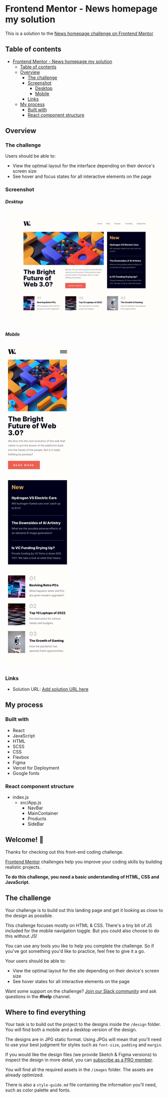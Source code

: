 # Frontend Mentor - News homepage my solution

This is a solution to the [News homepage challenge on Frontend Mentor](https://www.frontendmentor.io/solutions/newshomepage-igPKFvLkPr) 

## Table of contents

- [Frontend Mentor - News homepage my solution](#frontend-mentor---news-homepage-my-solution)
  - [Table of contents](#table-of-contents)
  - [Overview](#overview)
    - [The challenge](#the-challenge)
    - [Screenshot](#screenshot)
        - [Desktop](#desktop)
        - [Mobile](#mobile)
    - [Links](#links)
  - [My process](#my-process)
    - [Built with](#built-with)
    - [React component structure](#React-component-structure)

## Overview

### The challenge

Users should be able to:

- View the optimal layout for the interface depending on their device's screen size
- See hover and focus states for all interactive elements on the page

### Screenshot
##### Desktop
![desktop-design](./src/Design/desktop-design.jpg)
##### Mobile
![mobile-design](./src/Design/mobile-design.jpg)


### Links

- Solution URL: [Add solution URL here](https://news-website-react.vercel.app/)


## My process

### Built with

- React
- JavaScript
- HTML
- SCSS
- CSS
- Flexbox
- Figma
- Vercel for Deployment
- Google fonts

### React component structure

- index.js
    - src/App.js
        - NavBar
        - MainContainer
        - Products
        - SideBar

## Welcome! 👋

Thanks for checking out this front-end coding challenge.

[Frontend Mentor](https://www.frontendmentor.io) challenges help you improve your coding skills by building realistic projects.

**To do this challenge, you need a basic understanding of HTML, CSS and JavaScript.**

## The challenge

Your challenge is to build out this landing page and get it looking as close to the design as possible.

This challenge focuses mostly on HTML & CSS. There's a tiny bit of JS included for the mobile navigation toggle. But you could also choose to do this without JS!

You can use any tools you like to help you complete the challenge. So if you've got something you'd like to practice, feel free to give it a go.

Your users should be able to:

- View the optimal layout for the site depending on their device's screen size
- See hover states for all interactive elements on the page

Want some support on the challenge? [Join our Slack community](https://www.frontendmentor.io/slack) and ask questions in the **#help** channel.

## Where to find everything

Your task is to build out the project to the designs inside the `/design` folder. You will find both a mobile and a desktop version of the design.

The designs are in JPG static format. Using JPGs will mean that you'll need to use your best judgment for styles such as `font-size`, `padding` and `margin`.

If you would like the design files (we provide Sketch & Figma versions) to inspect the design in more detail, you can [subscribe as a PRO member](https://www.frontendmentor.io/pro).

You will find all the required assets in the `/images` folder. The assets are already optimized.

There is also a `style-guide.md` file containing the information you'll need, such as color palette and fonts.





